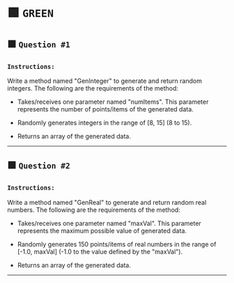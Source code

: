 # 🟩 `GREEN`

## 🟩 `Question #1`

### `Instructions:`
Write a method named "GenInteger" to generate and return random integers. The following are the requirements of the method:

- Takes/receives one parameter named "numItems". This parameter represents the number of points/items of the generated data.

- Randomly generates integers in the range of [8, 15] (8 to 15).

- Returns an array of the generated data.

---

## 🟩 `Question #2`

### `Instructions:`
Write a method named "GenReal" to generate and return random real numbers. The following are the requirements of the method:

- Takes/receives one parameter named "maxVal". This parameter represents the maximum possible value of generated data.

- Randomly generates 150 points/items of real numbers in the range of [-1.0, maxVal] (-1.0 to the value defined by the "maxVal"). 

- Returns an array of the generated data.

---





